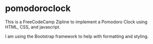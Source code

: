 # pomodoroclock

This is a FreeCodeCamp Zipline to implement a Pomodoro Clock using HTML, CSS, and javascript.

I am using the Bootstrap framework to help with formatting and styling.